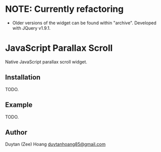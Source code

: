# NOTE: Currently refactoring
* Older versions of the widget can be found within "archive". Developed with JQuery v1.9.1.

# JavaScript Parallax Scroll
Native JavaScript parallax scroll widget.

## Installation
TODO.

## Example
TODO.

## Author
Duytan (Zee) Hoang
duytanhoang85@gmail.com